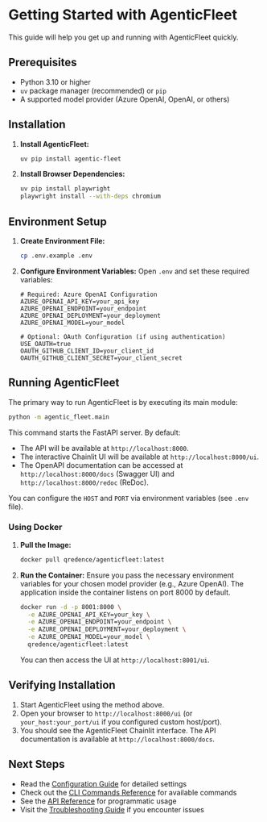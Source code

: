 # Getting Started with AgenticFleet

This guide will help you get up and running with AgenticFleet quickly.

## Prerequisites

- Python 3.10 or higher
- `uv` package manager (recommended) or `pip`
- A supported model provider (Azure OpenAI, OpenAI, or others)

## Installation

1. **Install AgenticFleet:**
   ```bash
   uv pip install agentic-fleet
   ```

2. **Install Browser Dependencies:**
   ```bash
   uv pip install playwright
   playwright install --with-deps chromium
   ```

## Environment Setup

1. **Create Environment File:**
   ```bash
   cp .env.example .env
   ```

2. **Configure Environment Variables:**
   Open `.env` and set these required variables:
   ```env
   # Required: Azure OpenAI Configuration
   AZURE_OPENAI_API_KEY=your_api_key
   AZURE_OPENAI_ENDPOINT=your_endpoint
   AZURE_OPENAI_DEPLOYMENT=your_deployment
   AZURE_OPENAI_MODEL=your_model

   # Optional: OAuth Configuration (if using authentication)
   USE_OAUTH=true
   OAUTH_GITHUB_CLIENT_ID=your_client_id
   OAUTH_GITHUB_CLIENT_SECRET=your_client_secret
   ```

## Running AgenticFleet

The primary way to run AgenticFleet is by executing its main module:

```bash
python -m agentic_fleet.main
```

This command starts the FastAPI server. By default:
- The API will be available at `http://localhost:8000`.
- The interactive Chainlit UI will be available at `http://localhost:8000/ui`.
- The OpenAPI documentation can be accessed at `http://localhost:8000/docs` (Swagger UI) and `http://localhost:8000/redoc` (ReDoc).

You can configure the `HOST` and `PORT` via environment variables (see `.env` file).

### Using Docker

1.  **Pull the Image:**
    ```bash
    docker pull qredence/agenticfleet:latest
    ```

2.  **Run the Container:**
    Ensure you pass the necessary environment variables for your chosen model provider (e.g., Azure OpenAI). The application inside the container listens on port 8000 by default.
    ```bash
    docker run -d -p 8001:8000 \
      -e AZURE_OPENAI_API_KEY=your_key \
      -e AZURE_OPENAI_ENDPOINT=your_endpoint \
      -e AZURE_OPENAI_DEPLOYMENT=your_deployment \
      -e AZURE_OPENAI_MODEL=your_model \
      qredence/agenticfleet:latest
    ```
    You can then access the UI at `http://localhost:8001/ui`.

## Verifying Installation

1. Start AgenticFleet using the method above.
2. Open your browser to `http://localhost:8000/ui` (or `your_host:your_port/ui` if you configured custom host/port).
3. You should see the AgenticFleet Chainlit interface. The API documentation is available at `http://localhost:8000/docs`.

## Next Steps

- Read the [Configuration Guide](configuration.md) for detailed settings
- Check out the [CLI Commands Reference](cli_commands.md) for available commands
- See the [API Reference](api_reference.md) for programmatic usage
- Visit the [Troubleshooting Guide](troubleshooting.md) if you encounter issues
